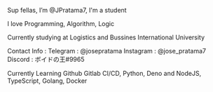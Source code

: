 Sup fellas, I’m @JPratama7, I'm a student

I love Programming, Algorithm, Logic

Currently studying at Logistics and Bussines International University

Contact Info :
Telegram : @josepratama 
Instagram : @jose_pratama7
Discord : ボイドの王#9965

Currently Learning Github Gitlab CI/CD, Python, Deno and NodeJS, TypeScript, Golang, Docker

<!---
JPratama7/JPratama7 is a ✨ special ✨ repository because its `README.md` (this file) appears on your GitHub profile.
You can click the Preview link to take a look at your changes.
--->
